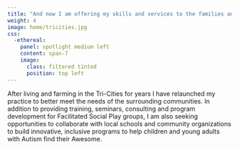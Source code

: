 ```yaml
---
title: "And now I am offering my skills and services to the families and communities of the Pacific Northwest"
weight: 4
image: home/tricities.jpg
css:
  -ethereal:
    panel: spotlight medium left
    content: span-7
    image:
      class: filtered tinted
      position: top left
---
```

After living and farming in the Tri-Cities for years I have relaunched my practice to better meet the needs of the surrounding communities. In addition to providing training, seminars, consulting and program development for Facilitated Social Play groups, I am also seeking opportunities to collaborate with local schools and community organizations to build innovative, inclusive programs to help children and young adults with Autism find their Awesome.
